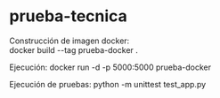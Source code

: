 # prueba-tecnica

Construcción de imagen docker:  
docker build --tag prueba-docker .

Ejecución:
docker run -d -p 5000:5000 prueba-docker

 Ejecución de pruebas:
 python -m unittest test_app.py
